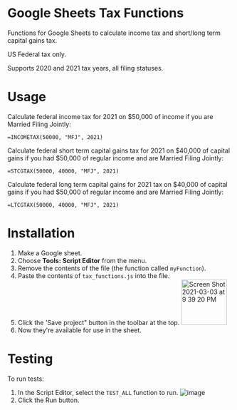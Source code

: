 # Google Sheets Tax Functions

Functions for Google Sheets to calculate income tax and short/long term capital gains tax.

US Federal tax only.

Supports 2020 and 2021 tax years, all filing statuses.

# Usage

Calculate federal income tax for 2021 on $50,000 of income if you are Married Filing Jointly:

```
=INCOMETAX(50000, "MFJ", 2021)
```

Calculate federal short term capital gains tax for 2021 on $40,000 of capital gains if you had $50,000 of regular income
and are Married Filing Jointly:

```
=STCGTAX(50000, 40000, "MFJ", 2021)
```

Calculate federal long term capital gains for 2021 tax on $40,000 of capital gains if you had $50,000 of regular income
and are Married Filing Jointly:

```
=LTCGTAX(50000, 40000, "MFJ", 2021)
```

# Installation

1. Make a Google sheet.
2. Choose **Tools: Script Editor** from the menu.
3. Remove the contents of the file (the function called `myFunction`).
4. Paste the contents of `tax_functions.js` into the file.
5. Click the 'Save project" button in the toolbar at the top. <img width="102" alt="Screen Shot 2021-03-03 at 9 39 20 PM" src="https://user-images.githubusercontent.com/16927/109916905-479fd700-7c69-11eb-831b-b22d72b1b974.png">
6. Now they're available for use in the sheet.

# Testing

To run tests:

1. In the Script Editor, select the `TEST_ALL` function to run. ![image](https://user-images.githubusercontent.com/16927/110349885-051f2700-7fe8-11eb-983b-8967e729e048.png)
2. Click the Run button.
